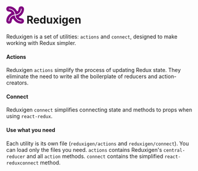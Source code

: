 # ![](/assets/reduxigen-logo.png) Reduxigen

Reduxigen is a set of utilities: `actions` and `connect`,  designed to make working with Redux simpler.

#### Actions

Reduxigen `actions` simplify the process of updating Redux state. They eliminate the need to write all the boilerplate of reducers and action-creators.

#### Connect

Reduxigen `connect` simplifies connecting state and methods to props when using `react-redux`.

#### Use what you need

Each utility is its own file \(`reduxigen/actions` and `reduxigen/connect`\). You can load only the files you need. `actions` contains Reduxigen's `central-reducer` and all `action` methods. `connect` contains the simplified `react-reduxconnect` method.

